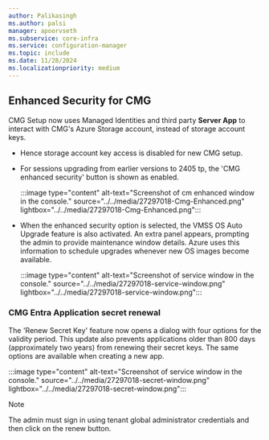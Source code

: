 ```yaml
---
author: Palikasingh
ms.author: palsi
manager: apoorvseth
ms.subservice: core-infra
ms.service: configuration-manager
ms.topic: include
ms.date: 11/28/2024
ms.localizationpriority: medium
---
```



## <a name="bkmk_CMGSecurity"></a>Enhanced Security for CMG


CMG Setup now uses Managed Identities and third party **Server App** to interact with CMG's Azure Storage account, instead of storage account keys.
 - Hence storage account key access is disabled for new CMG setup.

 - For sessions upgrading from earlier versions to 2405 tp, the 'CMG enhanced security' button is shown as enabled.
   
   :::image type="content" alt-text="Screenshot of cm enhanced window in the console." source="../../media/27297018-Cmg-Enhanced.png" lightbox="../../media/27297018-Cmg-Enhanced.png":::
    
 - When the enhanced security option is selected, the VMSS OS Auto Upgrade feature is also activated. An extra panel appears, prompting the admin to provide maintenance window details. Azure uses this information to schedule upgrades whenever new OS images become available.

   :::image type="content" alt-text="Screenshot of service window in the console." source="../../media/27297018-service-window.png" lightbox="../../media/27297018-service-window.png":::


### CMG Entra Application secret renewal

The 'Renew Secret Key' feature now opens a dialog with four options for the validity period. This update also prevents applications older than 800 days (approximately two years) from renewing their secret keys. The same options are available when creating a new app.

   :::image type="content" alt-text="Screenshot of service window in the console." source="../../media/27297018-secret-window.png" lightbox="../../media/27297018-secret-window.png":::

>[!NOTE]
>The admin must sign in using tenant global administrator credentials and then click on the renew button.

